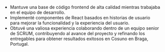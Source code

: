 - Mantuve una base de código frontend de alta calidad mientras trabajaba en el equipo de desarrollo.
- Implementé componentes de React basados en historias de usuario para mejorar la funcionalidad y la experiencia del usuario.
- Obtuvé una valiosa experiencia colaborando dentro de un equipo senior de SCRUM, contribuyendo al avance del proyecto y refinando los entregables para obtener resultados exitosos en Cosuno en Braga, Portugal.